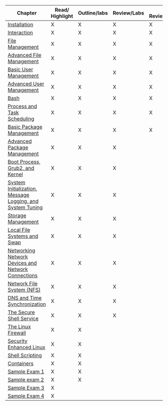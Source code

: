 
| Chapter                                                                                                                               | Read/ Highlight | Outline/labs | Review/Labs | 3 Review/Labs | 4 Review/Labs | Chapter |
| ------------------------------------------------------------------------------------------------------------------------------------- | --------------- | ------------ | ----------- | ------------- | ------------- | ------- |
| [Installation](Installation.md)                                                                                                       | X               | X            | X           | X             | X             | 1       |
| [Interaction](Interaction.md)                                                                                                         | X               | X            | X           | X             | X             | 2       |
| [File Management](File%20Management.md)                                                                                               | X               | X            | X           | X             | X             | 3       |
| [Advanced File Management](Advanced%20File%20Management.md)                                                                           | X               | X            | X           | X             | X             | 4       |
| [Basic User Management](Basic%20User%20Management.md)                                                                                 | X               | X            | X           | X             |               | 5       |
| [Advanced User Management](Advanced%20User%20Management.md)                                                                           | X               | X            | X           | X             |               | 6       |
| [Bash](Bash.md)                                                                                                                       | X               | X            | X           | X             |               | 7       |
| [Process and Task Scheduling](Process%20and%20Task%20Scheduling.md)                                                                   | X               | X            | X           | X             |               | 8       |
| [Basic Package Management](Basic%20Package%20Management.md)                                                                           | X               | X            | X           | X             |               | 9       |
| [Advanced Package Management](Advanced%20Package%20Management.md)                                                                     | X               | X            | X           |               |               | 10      |
| [Boot Process, Grub2, and Kernel](Boot%20Process,%20Grub2,%20and%20Kernel.md)                                                         | X               | X            | X           |               |               | 11      |
| [System Initialization, Message Logging, and System Tuning](System%20Initialization,%20Message%20Logging,%20and%20System%20Tuning.md) | X               | X            | X           |               |               | 12      |
| [Storage Management](Storage%20Management.md)                                                                                         | X               | X            | X           |               |               | 13      |
| [Local File Systems and Swap](Local%20File%20Systems%20and%20Swap.md)                                                                 | X               | X            | X           |               |               | 14      |
| [Networking Network Devices and Network Connections](Networking%20Network%20Devices%20and%20Network%20Connections.md)                 | X               | X            | X           |               |               | 15      |
| [Network File System (NFS)](Network%20File%20System%20(NFS).md)                                                                       | X               | X            | X           |               |               | 16      |
| [DNS and Time Synchronization](DNS%20and%20Time%20Synchronization.md)                                                                 | X               | X            | X           |               |               | 17      |
| [The Secure Shell Service](The%20Secure%20Shell%20Service.md)                                                                         | X               | X            | X           |               |               | 18      |
| [The Linux Firewall](The%20Linux%20Firewall.md)                                                                                       | X               | X            |             |               |               | 19      |
| [Security Enhanced Linux](Security%20Enhanced%20Linux.md)                                                                             | X               | X            |             |               |               | 20      |
| [Shell Scripting](Shell%20Scripting.md)                                                                                               | X               | X            |             |               |               | 21      |
| [Containers](Containers.md)                                                                                                           | X               | X            |             |               |               | 22      |
| [Sample Exam 1](Sample%20Exam%201.md)                                                                                                 | X               | X            |             |               |               | 23      |
| [Sample exam 2](Sample%20exam%202.md)                                                                                                 | X               | X            |             |               |               | 24      |
| [Sample Exam 3](Sample%20Exam%203.md)                                                                                                 | X               |              |             |               |               | 25      |
| [Sample Exam 4](Sample%20Exam%204.md)                                                                                                 | X               |              |             |               |               | 26      |
